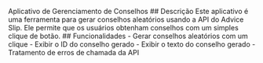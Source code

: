 Aplicativo de Gerenciamento de Conselhos ## Descrição Este aplicativo é uma ferramenta para gerar conselhos aleatórios usando a API do Advice Slip. Ele permite que os usuários obtenham conselhos com um simples clique de botão. ## Funcionalidades - Gerar conselhos aleatórios com um clique - Exibir o ID do conselho gerado - Exibir o texto do conselho gerado - Tratamento de erros de chamada da API
